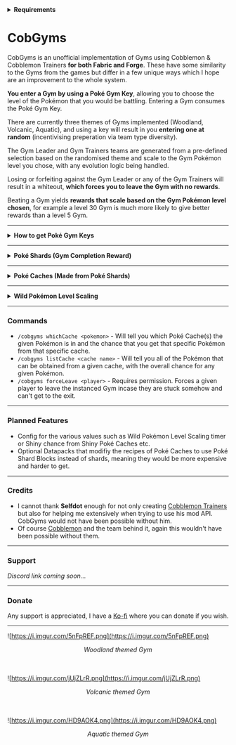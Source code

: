 <details>
  <summary><b>Requirements</b></summary>
  CobGyms requires the following mods in order to function:<br><br>
  <ul>
    <li><a href="https://modrinth.com/mod/architectury-api">Architectury</a></li><br>
    <li><a href="https://modrinth.com/mod/cobblemon">Cobblemon</a></li><br>
    <li><a href="https://modrinth.com/mod/cobblemontrainers">Cobblemon Trainers</a></li><br>
    <li><a href="https://modrinth.com/mod/fabric-api">Fabric API</a> (if using Fabric)</li><br>
    <li><a href="https://modrinth.com/mod/kotlin-for-forge">Kotlin for Forge</a> (if using Forge)</li>
  </ul>
</details>

# CobGyms
CobGyms is an unofficial implementation of Gyms using Cobblemon & Cobblemon Trainers __for both Fabric and Forge__. These have some similarity to the Gyms from the games but differ in a few unique ways which I hope are an improvement to the whole system.

__You enter a Gym by using a Poké Gym Key__, allowing you to choose the level of the Pokémon that you would be battling. Entering a Gym consumes the Poké Gym Key.

There are currently three themes of Gyms implemented (Woodland, Volcanic, Aquatic), and using a key will result in you __entering one at random__ (incentivising preperation via team type diversity).

The Gym Leader and Gym Trainers teams are generated from a pre-defined selection based on the randomised theme and scale to the Gym Pokémon level you chose, with any evolution logic being handled.

Losing or forfeiting against the Gym Leader or any of the Gym Trainers will result in a whiteout, __which forces you to leave the Gym with no rewards__.

Beating a Gym yields __rewards that scale based on the Gym Pokémon level chosen__, for example a level 30 Gym is much more likely to give better rewards than a level 5 Gym.


---
<details>
  <summary><b>How to get Poké Gym Keys</b></summary>
  Poké Gym keys grant access to the instanced Gyms. There are currently three methods of acquisition:<br><br>
  <ul>
    <li><b>Chests in Vanilla or Cobblemon structures</b> (for example Villages or Gimmi Towers). For most chests there is about a 75% chance to contain a key, but this can differ based on the structure.</li><br>
    <li><b>Mining between Y-level -40 and -60 to find Ancient Relics</b>. These will always drop 1 Poké Gym Key when broken with a pickaxe, regardless of fortune or silk touch enchantments. It should be quite rare to find this ore.</li><br>
    <li><b>Beating or Capturing a Wild Pokémon has a small chance to drop a key</b> (which will notify the player in the chat). The chance varies between roughly 5-10%, with higher level Wild Pokémon having a higher drop chance. Capturing a Pokémon also gives a greater drop chance.</li><br>
  </ul>
</details>

---
<details>
  <summary><b>Poké Shards (Gym Completion Reward)</b></summary>
  Poké shards are <b>one</b> of the various rewards you can get for beating a Gym. There are four different types: Lesser, Adept, Master and Legendary. These drop at different Gym Pokémon level intervals:<br><br>
  <ul>
    <li>Lesser: level 0-59 (most common at level 30)</li><br>
    <li>Adept: level 30-89 (most common at level 60)</li><br>
    <li>Master: level 60-100 (most common at level 90)</li><br>
    <li>Legendary: level 90-100 (most common at level 100)</li><br>
  </ul>
  Poké shards are used to make an empty Poké Cache of the corresponding rarity, or can be dismantled to a lower rarity of Poké shards.
</details>

---
<details>
  <summary><b>Poké Caches (Made from Poké Shards)</b></summary>
  Empty Poké Caches are made from Poké shards. Poké caches come in four different rarities: Lesser, Adept, Master and Legendary. An empty Poké Cache can be further crafted into a specific theme (Woodland, Volcanic, Aquatic).<br><br>Using a Poké Cache will consume it and give you a random Pokémon of the given theme and rarity from a pre-defined list. For example using a Master Volcanic Poké Cache has a chance of giving you a Charmander or Tyrunt or Gible etc. <b>All Pokémon gained through a Poké Cache will start at level 1</b>.<br><br>You can further craft a Shiny variant of a given Poké Cache by surrounding it with Poké Shards of the same rarity, which has the same functionality as a Poké Cache but has a higher chance of giving a Shiny (1/50 chance).<br><br>Legendary Poké Caches (crafted from Legendary Poké Shards) are the highest rarity and will give a random Legendary Pokémon. Currently the list only includes Legendary Pokémon that the official Cobblemon mod has models for which is only a handful. This is hopefully a unique and challenging way of getting Legendaries, as the Legendary Poké shards only drop from levels 90-100 and in very small quantities.<br>
</details>

---
<details>
  <summary><b>Wild Pokémon Level Scaling</b></summary>
  Wild Pokémon in a radius around you will occasionally (roughly every 10 mins) have their level scaled up. The level that they will be scaled to will be a bit less than your highest Gym Pokémon Level beaten. <b>This only occurs if there are not already high level Wild Pokémon around the player</b>.<br><br>This way Wild Pokémon around each player should start to follow the players progression a bit more, and players will start to see Wild Pokémon closer to their actual team level more regularly.
</details>

---
### Commands
- `/cobgyms whichCache <pokemon>` - Will tell you which Poké Cache(s) the given Pokémon is in and the chance that you get that specific Pokémon from that specific cache.
- `/cobgyms listCache <cache name>` - Will tell you all of the Pokémon that can be obtained from a given cache, with the overall chance for any given Pokémon.
- `/cobgyms forceLeave <player>` - Requires permission. Forces a given player to leave the instanced Gym incase they are stuck somehow and can't get to the exit.

---
### Planned Features
- Config for the various values such as Wild Pokémon Level Scaling timer or Shiny chance from Shiny Poké Caches etc.
- Optional Datapacks that modifiy the recipes of Poké Caches to use Poké Shard Blocks instead of shards, meaning they would be more expensive and harder to get.

---
### Credits
- I cannot thank __Selfdot__ enough for not only creating [Cobblemon Trainers](https://modrinth.com/mod/cobblemontrainers) but also for helping me extensively when trying to use his mod API. CobGyms would not have been possible without him.
- Of course [Cobblemon](https://modrinth.com/mod/cobblemon) and the team behind it, again this wouldn't have been possible without them.

---
### Support
_Discord link coming soon..._

---
### Donate
Any support is appreciated, I have a [Ko-fi](https://ko-fi.com/gensir) where you can donate if you wish.

---
![https://i.imgur.com/5nFpREF.png](https://i.imgur.com/5nFpREF.png)
<div align="center">
  <em>Woodland themed Gym</em>
</div><br><br>

![https://i.imgur.com/jUjZLrR.png](https://i.imgur.com/jUjZLrR.png)
<div align="center">
  <em>Volcanic themed Gym</em>
</div><br><br>

![https://i.imgur.com/HD9AOK4.png](https://i.imgur.com/HD9AOK4.png)
<div align="center">
  <em>Aquatic themed Gym</em>
</div><br><br>